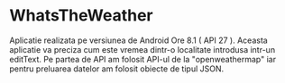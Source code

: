 # WhatsTheWeather

Aplicatie realizata pe versiunea de Android Ore 8.1 ( API 27 ).
Aceasta aplicatie va preciza cum este vremea dintr-o localitate introdusa intr-un editText.
Pe partea de API am folosit API-ul de la "openweathermap" iar pentru preluarea datelor am folosit obiecte de tipul JSON.

